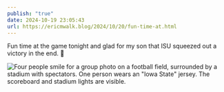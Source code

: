 ```yaml
---
publish: "true"
date: 2024-10-19 23:05:43
url: https://ericmwalk.blog/2024/10/20/fun-time-at.html
---
```


Fun time at the game tonight and glad for my son that ISU squeezed out a victory in the end. 🏈

![Four people smile for a group photo on a football field, surrounded by a stadium with spectators. One person wears an "Iowa State" jersey. The scoreboard and stadium lights are visible.](https://ericmwalk.blog/uploads/2024/img-0511-edited.jpeg)